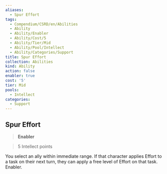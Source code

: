 ```yaml
---
aliases:
  - Spur Effort
tags:
  - Compendium/CSRD/en/Abilities
  - Ability
  - Ability/Enabler
  - Ability/Cost/5
  - Ability/Tier/Mid
  - Ability/Pool/Intellect
  - Ability/Categories/Support
title: Spur Effort
collection: Abilities
kind: Ability
action: false
enabler: true
cost: '5'
tier: Mid
pools:
  - Intellect
categories:
  - Support
---
```

## Spur Effort    
>**Enabler**    
>5 Intellect points  
    
You select an ally within immediate range. If that character applies Effort to a task on their next turn, they can apply a free level of Effort on that task. Enabler.
